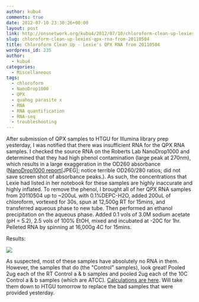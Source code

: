 ```yaml
---
author: kubu4
comments: true
date: 2012-07-10 23:30:26+00:00
layout: post
link: http://onsnetwork.org/kubu4/2012/07/10/chloroform-clean-up-lexies-qpx-rna-from-20110504/
slug: chloroform-clean-up-lexies-qpx-rna-from-20110504
title: Chloroform Clean Up - Lexie's QPX RNA from 20110504
wordpress_id: 235
author:
  - kubu4
categories:
  - Miscellaneous
tags:
  - chloroform
  - NanoDrop1000
  - QPX
  - quahog parasite x
  - RNA
  - RNA quantification
  - RNA-seq
  - troubleshooting
---
```


After submission of QPX samples to HTGU for Illumina library prep yesterday, I was notified that there was insufficient RNA for the QPX RNA samples. I checked the source RNA on the Roberts Lab NanoDrop1000 and determined that they had high phenol contamination (large peak at 270nm), which results in a large exaggeration in the OD260 absorbance ([NanoDrop1000 report](http://eagle.fish.washington.edu/Arabidopsis//RNA%20Spec%20Readings/201200710%20QPX%20RNA%20ODs-01.JPG)[JPEG]; notice terrible OD260/280 ratios; did not save screen shot of absorbance peaks.). As such, the concentrations that Lexie had listed in her notebook for these samples are highly inaccurate and highly inflated. To remove the phenol, I brought all of her QPX RNA samples from 20110504 up to ~200uL with 0.1%DEPC-H2O, added 200uL of chloroform, vortexed for 30s, spun at 12,500g RT for 15mins, and transferred aqueous phase to new tube. Then performed an ethanol precipitation on the aqueous phase. Added 0.1 vols of 3.0M sodium acetate (pH = 5.2), 2.5 vols of 100% EtOH, mixed and incubated at -20C for 1hr. Pelleted RNA by spinning at 16,000g 4C for 15mins.

Results:

![](http://eagle.fish.washington.edu/Arabidopsis//RNA%20Spec%20Readings/201200710%20Chloroformed%20QPX%20RNA%20ODs-02.JPG)

As suspected, most of these samples have absolutely no RNA in them. However, the samples that do (the "Control" samples), look great! Pooled 2ug each of the RT Control a & b samples and pooled 2ug each of the 10C Control a & b samples (which are ATCC). [Calculations are here](https://docs.google.com/spreadsheet/ccc?key=0AmS_90rPaQMzdG83MFVDZVc3V2lIRzVjcUlxenN6VEE). Will take them down to HTGU tomorrow to replace the bad samples that were provided yesterday.
